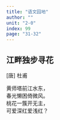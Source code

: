 ```yaml
---
title: "语文园地"
author: ""
unit: "2-0"
index: 99
page: "31-32"
---
```


<!-- 日积月累 -->

## 江畔独步寻花

[唐] 杜甫

黄师塔前江水东，  
春光懒困倚微风。  
桃花一簇开无主，  
可爱深红爱浅红？  
